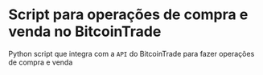 # Script para operações de compra e venda no BitcoinTrade

Python script que integra com a <code>API</code> do BitcoinTrade para fazer operações de compra e venda
